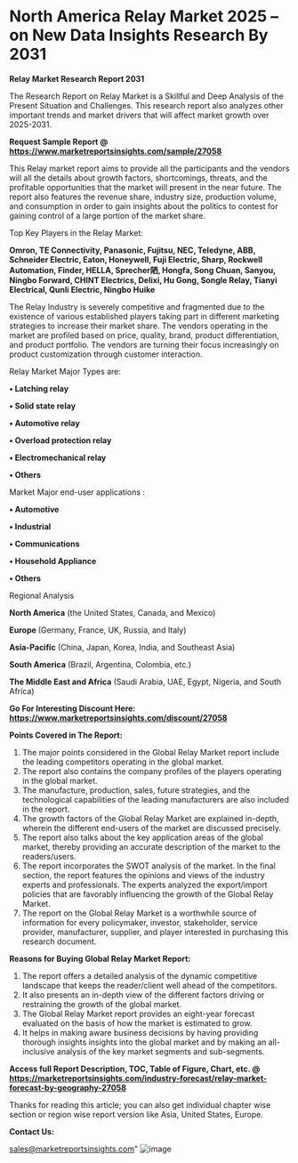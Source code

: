  # North America Relay Market 2025 – on New Data Insights Research By 2031

<strong>Relay Market Research Report 2031</strong>

The Research Report on Relay Market is a Skillful and Deep Analysis of the Present Situation and Challenges. This research report also analyzes other important trends and market drivers that will affect market growth over 2025-2031.

<strong>Request Sample Report @ <a href=https://www.marketreportsinsights.com/sample/27058>https://www.marketreportsinsights.com/sample/27058</a></strong>

This Relay market report aims to provide all the participants and the vendors will all the details about growth factors, shortcomings, threats, and the profitable opportunities that the market will present in the near future. The report also features the revenue share, industry size, production volume, and consumption in order to gain insights about the politics to contest for gaining control of a large portion of the market share.

Top Key Players in the Relay Market:

<strong>Omron, TE Connectivity, Panasonic, Fujitsu, NEC, Teledyne, ABB, Schneider Electric, Eaton, Honeywell, Fuji Electric, Sharp, Rockwell Automation, Finder, HELLA, Sprecher䧈, Hongfa, Song Chuan, Sanyou, Ningbo Forward, CHINT Electrics, Delixi, Hu Gong, Songle Relay, Tianyi Electrical, Qunli Electric, Ningbo Huike</strong>

The Relay Industry is severely competitive and fragmented due to the existence of various established players taking part in different marketing strategies to increase their market share. The vendors operating in the market are profiled based on price, quality, brand, product differentiation, and product portfolio. The vendors are turning their focus increasingly on product customization through customer interaction.

Relay Market Major Types are:

<strong>• Latching relay

• Solid state relay

• Automotive relay

• Overload protection relay

• Electromechanical relay

• Others</strong>

Market Major end-user applications :

<strong>• Automotive

• Industrial

• Communications

• Household Appliance

• Others</strong>

Regional Analysis

</u><strong><b>North America</b></strong> (the United States, Canada, and Mexico)

<strong><b>Europe </b></strong>(Germany, France, UK, Russia, and Italy)

<strong><b>Asia-Pacific</b></strong> (China, Japan, Korea, India, and Southeast Asia)

<strong><b>South America</b></strong> (Brazil, Argentina, Colombia, etc.)

<strong><b>The Middle East and Africa</b></strong> (Saudi Arabia, UAE, Egypt, Nigeria, and South Africa)

<strong>Go For Interesting Discount Here: <a href=https://www.marketreportsinsights.com/discount/27058>https://www.marketreportsinsights.com/discount/27058</a></strong>

<strong>Points Covered in The Report:</strong>
<ol>
  <li>The major points considered in the Global Relay Market report include the leading competitors operating in the global market.</li>
  <li>The report also contains the company profiles of the players operating in the global market.</li>
  <li>The manufacture, production, sales, future strategies, and the technological capabilities of the leading manufacturers are also included in the report.</li>
  <li>The growth factors of the Global Relay Market are explained in-depth, wherein the different end-users of the market are discussed precisely.</li>
  <li>The report also talks about the key application areas of the global market, thereby providing an accurate description of the market to the readers/users.</li>
  <li>The report incorporates the SWOT analysis of the market. In the final section, the report features the opinions and views of the industry experts and professionals. The experts analyzed the export/import policies that are favorably influencing the growth of the Global Relay Market.</li>
  <li>The report on the Global Relay Market is a worthwhile source of information for every policymaker, investor, stakeholder, service provider, manufacturer, supplier, and player interested in purchasing this research document.</li>
</ol>
<strong>Reasons for Buying Global Relay Market Report:</strong>

<ol>
  <li>The report offers a detailed analysis of the dynamic competitive landscape that keeps the reader/client well ahead of the competitors.</li>
  <li>It also presents an in-depth view of the different factors driving or restraining the growth of the global market.</li>
  <li>The Global Relay Market report provides an eight-year forecast evaluated on the basis of how the market is estimated to grow.</li>
  <li>It helps in making aware business decisions by having providing thorough insights insights into the global market and by making an all-inclusive analysis of the key market segments and sub-segments.</li>
</ol>
<strong>Access full Report Description, TOC, Table of Figure, Chart, etc. @ <a href=https://marketreportsinsights.com/industry-forecast/relay-market-forecast-by-geography-27058>https://marketreportsinsights.com/industry-forecast/relay-market-forecast-by-geography-27058</a></strong>


Thanks for reading this article; you can also get individual chapter wise section or region wise report version like Asia, United States, Europe.

<strong>Contact Us:</strong>

sales@marketreportsinsights.com"
![image](https://github.com/user-attachments/assets/5b445546-d205-41c7-b888-8c80bda4b2cd)

